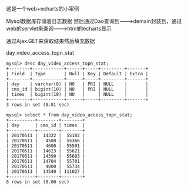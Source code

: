 这是一个web+echarts的小案例

Mysql数据库存储着日志数据
然后通过Dao查询到--->demain封装到，通过web的servlet来查询--->html的echarts显示

通过Ajax.GET来获取结果然后填充数据


day_video_access_topn_stat
```shell
mysql> desc day_video_access_topn_stat;
+--------+------------+------+-----+---------+-------+
| Field  | Type       | Null | Key | Default | Extra |
+--------+------------+------+-----+---------+-------+
| day    | varchar(8) | NO   | PRI | NULL    |       |
| cms_id | bigint(10) | NO   | PRI | NULL    |       |
| times  | bigint(10) | NO   |     | NULL    |       |
+--------+------------+------+-----+---------+-------+
3 rows in set (0.01 sec)

mysql> select * from day_video_access_topn_stat;
+----------+--------+--------+
| day      | cms_id | times  |
+----------+--------+--------+
| 20170511 |  14322 |  55102 |
| 20170511 |   4500 |  55366 |
| 20170511 |   4600 |  55501 |
| 20170511 |  14623 |  55621 |
| 20170511 |  14390 |  55683 |
| 20170511 |  14704 |  55701 |
| 20170511 |   4000 |  55734 |
| 20170511 |  14540 | 111027 |
+----------+--------+--------+
8 rows in set (0.00 sec)

```
